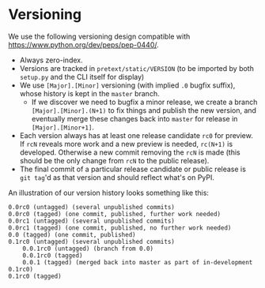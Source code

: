 # Versioning

We use the following versioning design compatible with
<https://www.python.org/dev/peps/pep-0440/>.

- Always zero-index.
- Versions are tracked in `pretext/static/VERSION` (to be imported by both `setup.py` and the CLI itself for display)
- We use `[Major].[Minor]` versioning (with implied `.0` bugfix suffix), whose history is kept in the `master` branch.
  - If we discover we need to bugfix a minor release, we create a branch `[Major].[Minor].(N+1)` to fix things and publish the new version, and eventually merge these changes back into `master` for release in `[Major].[Minor+1]`.
- Each version always has at least one release candidate `rc0` for preview. If `rcN` reveals more work and a new preview is needed, `rc(N+1)` is developed. Otherwise a new commit removing the `rcN` is made (this should be the only change from `rcN` to the public release).
- The final commit of a particular release candidate or public release is `git tag`'d as that version and should reflect what's on PyPI.

An illustration of our version history looks something like this:

```
0.0rc0 (untagged) (several unpublished commits)
0.0rc0 (tagged) (one commit, published, further work needed)
0.0rc1 (untagged) (several unpublished commits)
0.0rc1 (tagged) (one commit, published, no further work needed)
0.0 (tagged) (one commit, published)
0.1rc0 (untagged) (several unpublished commits)
    0.0.1rc0 (untagged) (branch from 0.0)
    0.0.1rc0 (tagged)
    0.0.1 (tagged) (merged back into master as part of in-development 0.1rc0)
0.1rc0 (tagged)
```